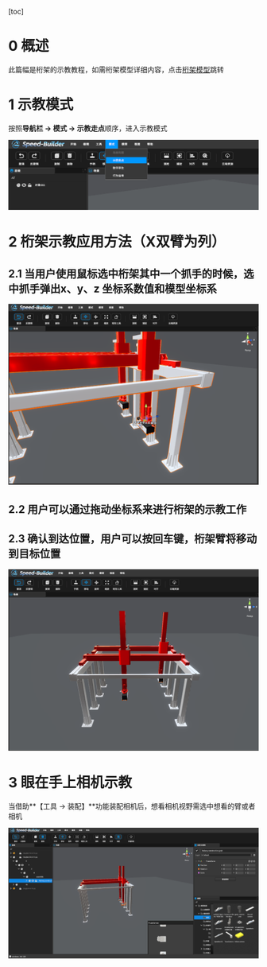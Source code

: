 [toc]

# 0 概述

此篇幅是桁架的示教教程，如需桁架模型详细内容，点击[桁架模型](https://dt.speedbot.net/web/#/48/618 "桁架模型")跳转

# 1 示教模式

按照**导航栏 -> 模式 -> 示教走点**顺序，进入示教模式

![](../imgs/406.png)

# 2 桁架示教应用方法（X双臂为列）

## 2.1 当用户使用鼠标选中桁架其中一个抓手的时候，选中抓手弹出x、y、z 坐标系数值和模型坐标系

![](../imgs/407.png)

## 2.2 用户可以通过拖动坐标系来进行桁架的示教工作

## 2.3 确认到达位置，用户可以按回车键，桁架臂将移动到目标位置

![](../imgs/408.png)

# 3 眼在手上相机示教

当借助**【工具 -> 装配】**功能装配相机后，想看相机视野需选中想看的臂或者相机

![](../imgs/409.png)